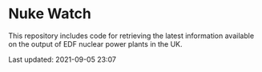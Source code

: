 # Nuke Watch

This repository includes code for retrieving the latest information available on the output of EDF nuclear power plants in the UK.

Last updated: 2021-09-05 23:07